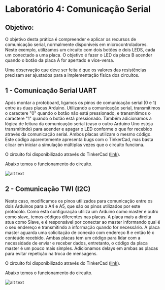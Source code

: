 # Laboratório 4: Comunicação Serial

## Objetivo:
O objetivo desta prática é compreender e aplicar os recursos de comunicação serial, normalmente disponíveis em microcontroladores. Neste exemplo, utilizamos um circuito com dois botões e dois LEDS, cada um conectado a uma placa. O objetivo é fazer o LED da placa B acender quando o botão da placa A for apertado e vice-versa.

Uma observação que deve ser feita é que os valores das resistências precisam ser ajustados para a implementação física dos circuitos. 

## 1 - Comunicação Serial UART

Após montar a protoboard, ligamos os pinos de comunicação serial (0 e 1) entre às duas placas Arduino. Utilizando a comunicação serial, transmitimos o caractere "0" quando o botão não está pressionado, e transmitimos o caractere "1" quando o botão está pressionado. Também adicionamos a lógica de leitura da comunicação serial (caso o outro Arduino Uno esteja transmitindo) para acender e apagar o LED conforme o que for recebido através da comunicação serial. Ambos placas utilizam o mesmo código. Este código aparentemente apresenta bugs com o TinkerCad, mas basta clicar em iniciar a simulação múltiplas vezes que o circuito funciona.

O circuito foi disponibilizado através do TinkerCad ([link](https://www.tinkercad.com/things/kWPJPaILGJa)).

Abaixo temos o funcionamento do circuito.

![alt text](https://i.imgur.com/6AvF6BY.gif)


## 2 - Comunicação TWI (I2C)

Neste caso, modificamos os pinos utilizados para comunicação entre os dois Arduinos para o A4 e A5, que são os pinos utilizados por este protocolo. Como esta configuração utiliza um Arduino como master e outro como slave, temos códigos diferentes nas placas. A placa mais a direita atua como Slave, e é responsável por conectar ao master informando qual é o seu endereço e transmitindo a informação quando for necessário. A placa master aguarda uma solicitação de conexão com endereço 8 e então lê o conteúdo recebido. Ambas placas tem um código para lidar com a necessidade de enviar e receber dados, entretanto, o código da placa master é um pouco mais simples. Adicionamos delays em ambas as placas para evitar repetição na troca de mensagens. 

O circuito foi disponibilizado através do TinkerCad ([link](https://www.tinkercad.com/things/a5Ih4259Vt0)).

Abaixo temos o funcionamento do circuito.

![alt text](https://i.imgur.com/zGgATRv.gif)

